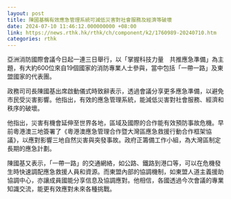 ```yaml
---
layout: post
title: 陳國基稱有效應急管理系統可減低災害對社會服務及經濟等破壞
date: 2024-07-10 11:46:12.000000000 +08:00
link: https://news.rthk.hk/rthk/ch/component/k2/1760989-20240710.htm
categories: rthk
---
```


亞洲消防國際會議今日起一連三日舉行，以「掌握科技力量　共推應急準備」為主題，有大約600位來自19個國家的消防專業人士參與，當中包括「一帶一路」及東盟國家的代表團。

政務司司長陳國基出席啟動儀式時致辭表示，透過會議分享更多應急準備，以避免市民受災害影響。他指出，有效的應急管理系統，能減低災害對社會服務、經濟和秩序的破壞。

他指出，災害有機會延伸至世界各地，區域及國際的合作能有效預防事故危機。早前粵港澳三地簽署了《粵港澳應急管理合作暨大灣區應急救援行動合作框架協議》，以應對影響三地自然災害與突發事故。政府正籌備工作小組，為大灣區制定長期的應急計劃。

陳國基又表示，「一帶一路」的交通網絡，如公路、鐵路到港口等，可以在危機發生時快速調配應急救援人員和資源。而東盟內部的協調機制，如東盟人道主義援助協調中心，亦讓成員國能分享信息及協調應對。他相信，各國透過今次會議的專業知識交流，能更有效應對未來各種挑戰。
